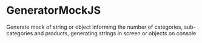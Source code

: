 # GeneratorMockJS

Generate mock of string or object informing the number of categories, sub-categories and products, generating strings in screen or objects on console
